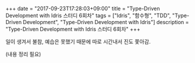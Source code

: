 +++
date = "2017-09-23T17:28:03+09:00"
title = "Type-Driven Development with Idris 스터디 6회차"
tags = ["Idris", "함수형", "TDD", "Type-Driven Development", "Type-Driven Development with Idris"]
description = "Type-Driven Development with Idris 스터디 6회차"
+++

일이 생겨서 불참, 예습은 못했기 때문에 따로 시간내서 진도 쫓아감.

(내용 정리 필요)